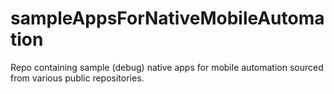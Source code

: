 # sampleAppsForNativeMobileAutomation

Repo containing sample (debug) native apps for mobile automation sourced from various public repositories.